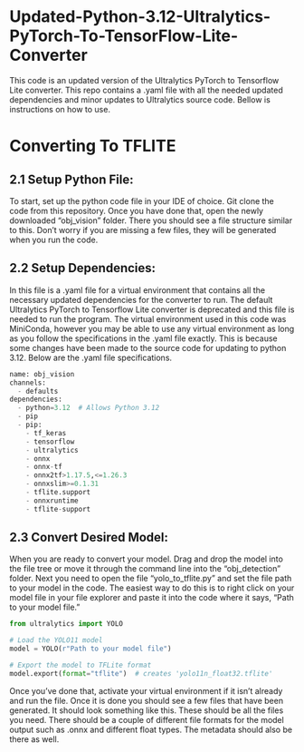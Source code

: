 # Updated-Python-3.12-Ultralytics-PyTorch-To-TensorFlow-Lite-Converter
This code is an updated version of the Ultralytics PyTorch to Tensorflow Lite converter. This repo contains a .yaml file with all the needed updated dependencies and minor updates to Ultralytics source code. Bellow is instructions on how to use.

# Converting To TFLITE
## 2.1 Setup Python File: 
To start, set up the python code file in your IDE of choice. Git clone the code from this repository. Once you have done that, open the newly downloaded “obj_vision” folder. There you should see a file structure similar to this. Don’t worry if you are missing a few files, they will be generated when you run the code.

## 2.2 Setup Dependencies:
In this file is a .yaml file for a virtual environment that contains all the necessary updated dependencies for the converter to run. The default Ultralytics PyTorch to Tensorflow Lite converter is deprecated and this file is needed to run the program. The virtual environment used in this code was MiniConda, however you may be able to use any virtual environment as long as you follow the specifications in the .yaml file exactly. This is because some changes have been made to the source code for updating to python 3.12. Below are the .yaml file specifications.  

```python
name: obj_vision
channels:
  - defaults
dependencies:
  - python=3.12  # Allows Python 3.12
  - pip
  - pip:
    - tf_keras
    - tensorflow
    - ultralytics
    - onnx
    - onnx-tf
    - onnx2tf>1.17.5,<=1.26.3
    - onnxslim>=0.1.31
    - tflite.support
    - onnxruntime
    - tflite-support
```

## 2.3 Convert Desired Model:
When you are ready to convert your model. Drag and drop the model into the file tree or move it through the command line into the “obj_detection” folder. Next you need to open the file “yolo_to_tflite.py” and set the file path to your model in the code. The easiest way to do this is to right click on your model file in your file explorer and paste it into the code where it says, “Path to your model file.” 

```python
from ultralytics import YOLO

# Load the YOLO11 model
model = YOLO(r"Path to your model file")

# Export the model to TFLite format
model.export(format="tflite")  # creates 'yolo11n_float32.tflite'
```

Once you’ve done that, activate your virtual environment if it isn’t already and run the file. Once it is done you should see a few files that have been generated. It should look something like this.
These should be all the files you need. There should be a couple of different file formats for the model output such as .onnx and different float types. The metadata should also be there as well.
